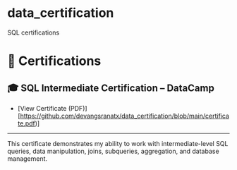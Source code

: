 # data_certification
SQL certifications
# 📜 Certifications

## 🎓 SQL Intermediate Certification – DataCamp

- [View Certificate (PDF)][https://github.com/devangsranatx/data_certification/blob/main/certificate.pdf)]

---
This certificate demonstrates my ability to work with intermediate-level SQL queries, data manipulation, joins, subqueries, aggregation, and database management.

